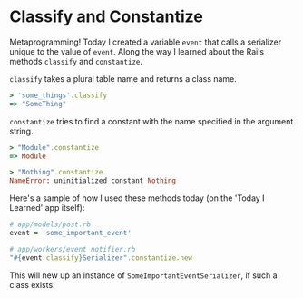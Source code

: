 # Classify and Constantize

Metaprogramming! Today I created a variable `event` that calls a serializer unique to the value of `event`.  Along the way I learned about the Rails methods `classify` and `constantize`.

`classify` takes a plural table name and returns a class name.

```ruby
> 'some_things'.classify
=> "SomeThing"
```

`constantize` tries to find a constant with the name specified in the argument string.

```ruby
> "Module".constantize
=> Module

> "Nothing".constantize
NameError: uninitialized constant Nothing
```

Here's a sample of how I used these methods today (on the 'Today I Learned' app itself):

```ruby
# app/models/post.rb
event = 'some_important_event'

# app/workers/event_notifier.rb
"#{event.classify}Serializer".constantize.new
```

This will new up an instance of `SomeImportantEventSerializer`, if such a class exists.
